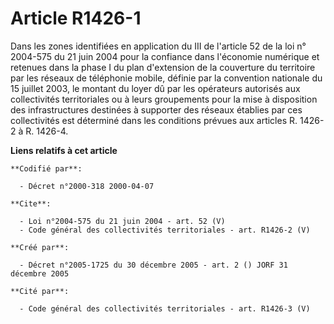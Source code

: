 # Article R1426-1

Dans les zones identifiées en application du III de l'article 52 de la loi n° 2004-575 du 21 juin 2004 pour la confiance dans
l'économie numérique et retenues dans la phase I du plan d'extension de la couverture du territoire par les réseaux de
téléphonie mobile, définie par la convention nationale du 15 juillet 2003, le montant du loyer dû par les opérateurs
autorisés aux collectivités territoriales ou à leurs groupements pour la mise à disposition des infrastructures destinées à
supporter des réseaux établies par ces collectivités est déterminé dans les conditions prévues aux articles R. 1426-2 à R.
1426-4.

**Liens relatifs à cet article**

	**Codifié par**:

	  - Décret n°2000-318 2000-04-07

	**Cite**:

	  - Loi n°2004-575 du 21 juin 2004 - art. 52 (V)
	  - Code général des collectivités territoriales - art. R1426-2 (V)

	**Créé par**:

	  - Décret n°2005-1725 du 30 décembre 2005 - art. 2 () JORF 31 décembre 2005

	**Cité par**:

	  - Code général des collectivités territoriales - art. R1426-3 (V)
